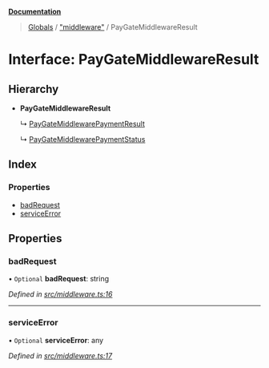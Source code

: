 **[Documentation](../README.md)**

> [Globals](../README.md) / ["middleware"](../modules/_middleware_.md) / PayGateMiddlewareResult

# Interface: PayGateMiddlewareResult

## Hierarchy

- **PayGateMiddlewareResult**

  ↳ [PayGateMiddlewarePaymentResult](_middleware_.paygatemiddlewarepaymentresult.md)

  ↳ [PayGateMiddlewarePaymentStatus](_middleware_.paygatemiddlewarepaymentstatus.md)

## Index

### Properties

- [badRequest](_middleware_.paygatemiddlewareresult.md#badrequest)
- [serviceError](_middleware_.paygatemiddlewareresult.md#serviceerror)

## Properties

### badRequest

• `Optional` **badRequest**: string

_Defined in [src/middleware.ts:16](https://github.com/distributhor/paygate-sdk/blob/af7e356/src/middleware.ts#L16)_

---

### serviceError

• `Optional` **serviceError**: any

_Defined in [src/middleware.ts:17](https://github.com/distributhor/paygate-sdk/blob/af7e356/src/middleware.ts#L17)_
